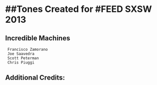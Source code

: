 #\#Tones Created for #FEED SXSW 2013 
===================================
 
  Incredible Machines
  -----------------------

     Francisco Zamorano
     Joe Saavedra
     Scott Peterman
     Chris Piuggi
 
 
  Additional Credits:
  ---------------------- 

